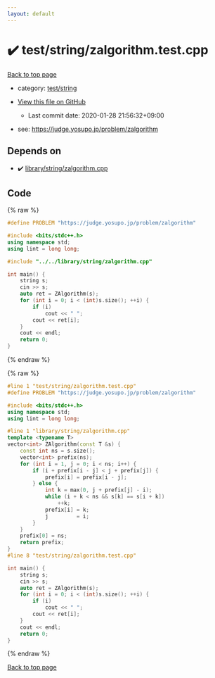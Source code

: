```yaml
---
layout: default
---
```


<!-- mathjax config similar to math.stackexchange -->
<script type="text/javascript" async
  src="https://cdnjs.cloudflare.com/ajax/libs/mathjax/2.7.5/MathJax.js?config=TeX-MML-AM_CHTML">
</script>
<script type="text/x-mathjax-config">
  MathJax.Hub.Config({
    TeX: { equationNumbers: { autoNumber: "AMS" }},
    tex2jax: {
      inlineMath: [ ['$','$'] ],
      processEscapes: true
    },
    "HTML-CSS": { matchFontHeight: false },
    displayAlign: "left",
    displayIndent: "2em"
  });
</script>

<script type="text/javascript" src="https://cdnjs.cloudflare.com/ajax/libs/jquery/3.4.1/jquery.min.js"></script>
<script src="https://cdn.jsdelivr.net/npm/jquery-balloon-js@1.1.2/jquery.balloon.min.js" integrity="sha256-ZEYs9VrgAeNuPvs15E39OsyOJaIkXEEt10fzxJ20+2I=" crossorigin="anonymous"></script>
<script type="text/javascript" src="../../../assets/js/copy-button.js"></script>
<link rel="stylesheet" href="../../../assets/css/copy-button.css" />


# :heavy_check_mark: test/string/zalgorithm.test.cpp

<a href="../../../index.html">Back to top page</a>

* category: <a href="../../../index.html#e46c0047b1d14ef43eeaaf13f64d385f">test/string</a>
* <a href="{{ site.github.repository_url }}/blob/master/test/string/zalgorithm.test.cpp">View this file on GitHub</a>
    - Last commit date: 2020-01-28 21:56:32+09:00


* see: <a href="https://judge.yosupo.jp/problem/zalgorithm">https://judge.yosupo.jp/problem/zalgorithm</a>


## Depends on

* :heavy_check_mark: <a href="../../../library/library/string/zalgorithm.cpp.html">library/string/zalgorithm.cpp</a>


## Code

<a id="unbundled"></a>
{% raw %}
```cpp
#define PROBLEM "https://judge.yosupo.jp/problem/zalgorithm"

#include <bits/stdc++.h>
using namespace std;
using lint = long long;

#include "../../library/string/zalgorithm.cpp"

int main() {
    string s;
    cin >> s;
    auto ret = ZAlgorithm(s);
    for (int i = 0; i < (int)s.size(); ++i) {
        if (i)
            cout << " ";
        cout << ret[i];
    }
    cout << endl;
    return 0;
}
```
{% endraw %}

<a id="bundled"></a>
{% raw %}
```cpp
#line 1 "test/string/zalgorithm.test.cpp"
#define PROBLEM "https://judge.yosupo.jp/problem/zalgorithm"

#include <bits/stdc++.h>
using namespace std;
using lint = long long;

#line 1 "library/string/zalgorithm.cpp"
template <typename T>
vector<int> ZAlgorithm(const T &s) {
    const int ns = s.size();
    vector<int> prefix(ns);
    for (int i = 1, j = 0; i < ns; i++) {
        if (i + prefix[i - j] < j + prefix[j]) {
            prefix[i] = prefix[i - j];
        } else {
            int k = max(0, j + prefix[j] - i);
            while (i + k < ns && s[k] == s[i + k])
                ++k;
            prefix[i] = k;
            j         = i;
        }
    }
    prefix[0] = ns;
    return prefix;
}
#line 8 "test/string/zalgorithm.test.cpp"

int main() {
    string s;
    cin >> s;
    auto ret = ZAlgorithm(s);
    for (int i = 0; i < (int)s.size(); ++i) {
        if (i)
            cout << " ";
        cout << ret[i];
    }
    cout << endl;
    return 0;
}

```
{% endraw %}

<a href="../../../index.html">Back to top page</a>


